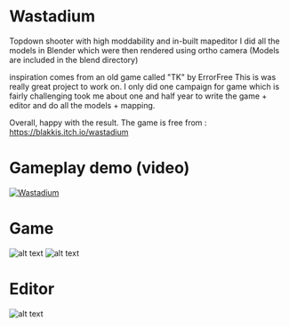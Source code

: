 # Wastadium
Topdown shooter with high moddability and in-built mapeditor
I did all the models in Blender which were then rendered using ortho camera
(Models are included in the blend directory)

inspiration comes from an old game called "TK" by ErrorFree
This is was really great project to work on.
I only did one campaign for game which is fairly challenging
took me about one and half year to write the game + editor and do all the models + mapping.

Overall, happy with the result.
The game is free from : https://blakkis.itch.io/wastadium

# Gameplay demo (video)
[![Wastadium](https://img.youtube.com/vi/NBjwIhancS8/0.jpg)](https://www.youtube.com/watch?v=NBjwIhancS8)
# Game
![alt text](https://i.imgur.com/iqNY8VJ.png)
![alt text](https://i.imgur.com/HgQMKX8.png)
# Editor 
![alt text](https://i.imgur.com/2NXXXkM.png)
